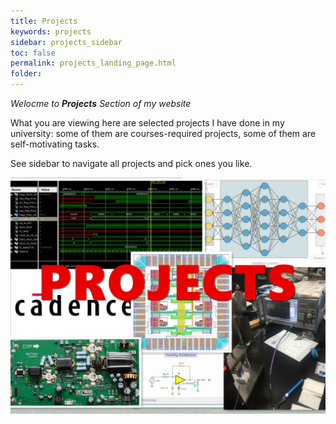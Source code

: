 ```yaml
---
title: Projects
keywords: projects
sidebar: projects_sidebar
toc: false
permalink: projects_landing_page.html
folder: 
---
```


*Welocme to **Projects** Section of my website*   

What you are viewing here are selected projects I have done in my university: some of them are courses-required projects, some of them are self-motivating tasks.

See sidebar to navigate all projects and pick ones you like.

![](images/projects/landing_page.jpg)
